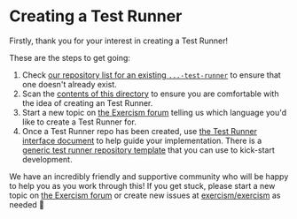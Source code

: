 # Creating a Test Runner

Firstly, thank you for your interest in creating a Test Runner!

These are the steps to get going:

1. Check [our repository list for an existing `...-test-runner`](https://github.com/search?q=org%3Aexercism+test-runner&type=repositories) to ensure that one doesn't already exist.
2. Scan the [contents of this directory](/docs/building/tooling/test-runners) to ensure you are comfortable with the idea of creating an Test Runner.
3. Start a new topic on [the Exercism forum][building-exercism] telling us which language you'd like to create a Test Runner for.
4. Once a Test Runner repo has been created, use [the Test Runner interface document](/docs/building/tooling/test-runners/interface) to help guide your implementation. There is a [generic test runner repository template](https://github.com/exercism/generic-test-runner/) that you can use to kick-start development.

We have an incredibly friendly and supportive community who will be happy to help you as you work through this! If you get stuck, please start a new topic on [the Exercism forum][building-exercism] or create new issues at [exercism/exercism][exercism-repo] as needed 🙂

[building-exercism]: https://forum.exercism.org/c/exercism/building-exercism/125
[exercism-repo]: https://github.com/exercism/exercism
